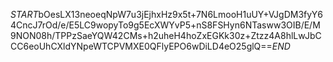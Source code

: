 $START$bOesLX13neoeqNpW7u3jEjhxHz9x5t+7N6LmooH1uUY+VJgDM3fyY64CncJ7rOd/e/E5LC9wopyTo9g5EcXWYvP5+nS8FSHyn6NTasww3OIB/E/M9NON08h/TPPzSaeYQW42CMs+h2uheH4hoZxEGKk30z+Ztzz4A8hlLwJbCCC6eoUhCXldYNpeWTCPVMXE0QFlyEPO6wDiLD4eO25glQ==$END$